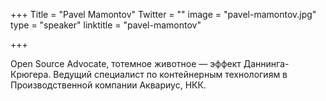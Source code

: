 +++
Title = "Pavel Mamontov"
Twitter = ""
image = "pavel-mamontov.jpg"
type = "speaker"
linktitle = "pavel-mamontov"

+++

Open Source Advocate, тотемное животное — эффект Даннинга-Крюгера. Ведущий специалист по контейнерным технологиям в Производственной компании Аквариус, НКК.

